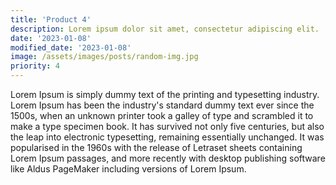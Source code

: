 ```yaml
---
title: 'Product 4'
description: Lorem ipsum dolor sit amet, consectetur adipiscing elit.
date: '2023-01-08'
modified_date: '2023-01-08'
image: /assets/images/posts/random-img.jpg
priority: 4
---
```


Lorem Ipsum is simply dummy text of the printing and typesetting industry. Lorem Ipsum has been the industry's standard dummy text ever since the 1500s, when an unknown printer took a galley of type and scrambled it to make a type specimen book. It has survived not only five centuries, but also the leap into electronic typesetting, remaining essentially unchanged. It was popularised in the 1960s with the release of Letraset sheets containing Lorem Ipsum passages, and more recently with desktop publishing software like Aldus PageMaker including versions of Lorem Ipsum.